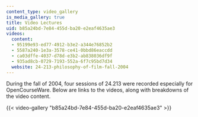 ```yaml
---
content_type: video_gallery
is_media_gallery: true
title: Video Lectures
uid: b85a24bd-7e84-455d-ba20-e2eaf4635ae3
videos:
  content:
  - 95199e93-ed77-4912-b3e2-a344e76852b2
  - 5587a240-1e3a-3578-ce41-0bbd86eaccdd
  - ca03dffe-4037-d78d-e3b2-ab838036df9f
  - 935ad8cb-0729-7193-552a-6f7c95bd7d34
  website: 24-213-philosophy-of-film-fall-2004
---
```


During the fall of 2004, four sessions of 24.213 were recorded especially for OpenCourseWare. Below are links to the videos, along with breakdowns of the video content.

{{< video-gallery "b85a24bd-7e84-455d-ba20-e2eaf4635ae3" >}}

